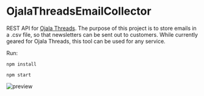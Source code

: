 # OjalaThreadsEmailCollector
REST API for [Ojala Threads](https://ojalathreads.com). The purpose of this project is to store emails in a .csv file, so that newsletters can be sent out to customers. While currently geared for Ojala Threads, this tool can be used for any service.

Run:

`npm install`

`npm start`


![preview](https://i.imgur.com/2I9GTOr.png)
